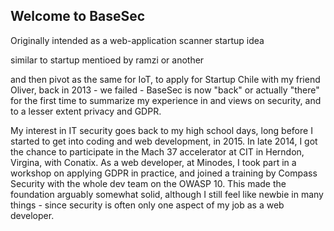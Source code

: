 ## Welcome to BaseSec

Originally intended as a web-application scanner startup idea 

similar to startup mentioed by ramzi or another


and then pivot as the same for IoT, to apply for Startup Chile with my friend Oliver, back in 2013 - we failed - BaseSec is now "back" or actually "there" for the first time to summarize my experience in and views on security, and to a lesser extent privacy and GDPR.

My interest in IT security goes back to my high school days, long before I started to get into coding and web development, in 2015. In late 2014, I got the chance to participate in the Mach 37 accelerator at CIT in Herndon, Virgina, with Conatix. As a web developer, at Minodes, I took part in a workshop on applying GDPR in practice, and joined a training by Compass Security with the whole dev team on the OWASP 10. This made the foundation arguably somewhat solid, although I still feel like newbie in many things - since security is often only one aspect of my job as a web developer.